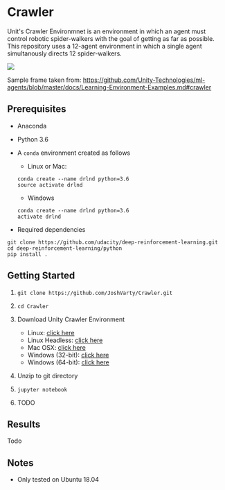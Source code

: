 # Crawler

Unit's Crawler Environmnet is an environment in which an agent must control robotic spider-walkers with the goal of getting as far as possible. This repository uses a 12-agent environment in which a single agent simultanously directs 12 spider-walkers.

![](https://raw.githubusercontent.com/Unity-Technologies/ml-agents/master/docs/images/crawler.png?fbclid=IwAR1akPPDl8KaOCmEzJQQZ6-rTmXhE-59JWcCug_aSdToI1pzjlqRe_lVU0o)

Sample frame taken from: https://github.com/Unity-Technologies/ml-agents/blob/master/docs/Learning-Environment-Examples.md#crawler



## Prerequisites

- Anaconda
- Python 3.6
- A `conda` environment created as follows

  - Linux or Mac:
  ```
  conda create --name drlnd python=3.6
  source activate drlnd 
  ```

  - Windows
  ```
  conda create --name drlnd python=3.6 
  activate drlnd
  ```

- Required dependencies

```
git clone https://github.com/udacity/deep-reinforcement-learning.git
cd deep-reinforcement-learning/python
pip install .
```

## Getting Started

1. `git clone https://github.com/JoshVarty/Crawler.git`

2. `cd Crawler`

3. Download Unity Crawler Environment
   - Linux: [click here](https://s3-us-west-1.amazonaws.com/udacity-drlnd/P2/Crawler/Crawler_Linux.zip)
   - Linux Headless: [click here](https://s3-us-west-1.amazonaws.com/udacity-drlnd/P2/Crawler/Crawler_Linux_NoVis.zip)
   - Mac OSX: [click here](https://s3-us-west-1.amazonaws.com/udacity-drlnd/P2/Crawler/Crawler.app.zip)
   - Windows (32-bit): [click here](https://s3-us-west-1.amazonaws.com/udacity-drlnd/P2/Crawler/Crawler_Windows_x86.zip)
   - Windows (64-bit): [click here](https://s3-us-west-1.amazonaws.com/udacity-drlnd/P2/Crawler/Crawler_Windows_x86_64.zip)

4. Unzip to git directory

5. `jupyter notebook`

6. TODO 

## Results
Todo


## Notes
 - Only tested on Ubuntu 18.04